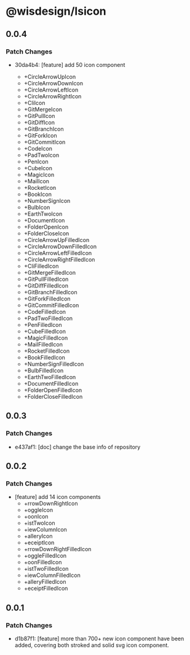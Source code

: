 # @wisdesign/lsicon

## 0.0.4

### Patch Changes

- 30da4b4: [feature] add 50 icon component

  - +CircleArrowUpIcon
  - +CircleArrowDownIcon
  - +CircleArrowLeftIcon
  - +CircleArrowRightIcon
  - +CliIcon
  - +GitMergeIcon
  - +GitPullIcon
  - +GitDiffIcon
  - +GitBranchIcon
  - +GitForkIcon
  - +GitCommitIcon
  - +CodeIcon
  - +PadTwoIcon
  - +PenIcon
  - +CubeIcon
  - +MagicIcon
  - +MailIcon
  - +RocketIcon
  - +BookIcon
  - +NumberSignIcon
  - +BulbIcon
  - +EarthTwoIcon
  - +DocumentIcon
  - +FolderOpenIcon
  - +FolderCloseIcon
  - +CircleArrowUpFilledIcon
  - +CircleArrowDownFilledIcon
  - +CircleArrowLeftFilledIcon
  - +CircleArrowRightFilledIcon
  - +CliFilledIcon
  - +GitMergeFilledIcon
  - +GitPullFilledIcon
  - +GitDiffFilledIcon
  - +GitBranchFilledIcon
  - +GitForkFilledIcon
  - +GitCommitFilledIcon
  - +CodeFilledIcon
  - +PadTwoFilledIcon
  - +PenFilledIcon
  - +CubeFilledIcon
  - +MagicFilledIcon
  - +MailFilledIcon
  - +RocketFilledIcon
  - +BookFilledIcon
  - +NumberSignFilledIcon
  - +BulbFilledIcon
  - +EarthTwoFilledIcon
  - +DocumentFilledIcon
  - +FolderOpenFilledIcon
  - +FolderCloseFilledIcon

## 0.0.3

### Patch Changes

- e437af1: [doc] change the base info of repository

## 0.0.2

### Patch Changes

- [feature] add 14 icon components
  - +rrowDownRightIcon
  - +oggleIcon
  - +oonIcon
  - +istTwoIcon
  - +iewColumnIcon
  - +alleryIcon
  - +eceiptIcon
  - +rrowDownRightFilledIcon
  - +oggleFilledIcon
  - +oonFilledIcon
  - +istTwoFilledIcon
  - +iewColumnFilledIcon
  - +alleryFilledIcon
  - +eceiptFilledIcon

## 0.0.1

### Patch Changes

- d1b87f1: [feature] more than 700+ new icon component have been added, covering both stroked and solid svg icon component.
